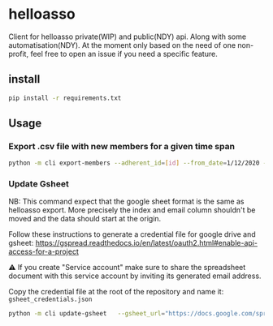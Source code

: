 # helloasso
Client for helloasso private(WIP) and public(NDY) api. Along with some automatisation(NDY).
At the moment only based on the need of one non-profit, feel free to open an issue if you need a specific feature.

## install

```bash
pip install -r requirements.txt
```

## Usage

### Export .csv file with new members for a given time span
```bash 
python -m cli export-members --adherent_id=[id] --from_date=1/12/2020 --to_date=1/1/2021 --email="john.doe@foobar.com"
```

### Update Gsheet

NB: This command expect that the google sheet format is the same as helloasso export. More precisely the index and email column shouldn't be moved and the data should start at the origin. 

Follow these instructions to generate a credential file for google drive and gsheet: https://gspread.readthedocs.io/en/latest/oauth2.html#enable-api-access-for-a-project

⚠ If you create "Service account" make sure to share the spreadsheet document with this service account by inviting its generated email address.

Copy the credential file at the root of the repository and name it: `gsheet_credentials.json`

```bash 
python -m cli update-gsheet   --gsheet_url="https://docs.google.com/spreadsheets/..." --gsheet_tab="Sheet1" --update_file=members_table.csv
```
